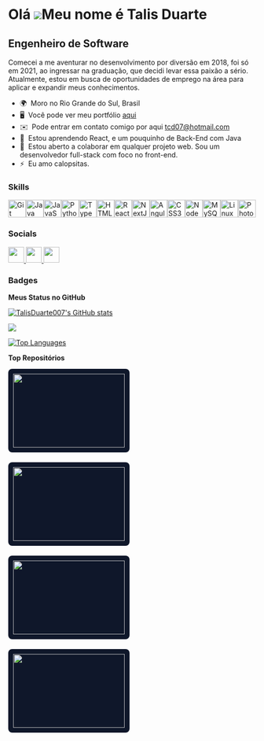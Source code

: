 # Olá ![](https://user-images.githubusercontent.com/18350557/176309783-0785949b-9127-417c-8b55-ab5a4333674e.gif)Meu nome é Talis Duarte

## Engenheiro de Software

Comecei a me aventurar no desenvolvimento por diversão em 2018, foi só em 2021, ao ingressar na graduação, que decidi levar essa paixão a sério. Atualmente, estou em busca de oportunidades de emprego na área para aplicar e expandir meus conhecimentos.

- 🌍  Moro no Rio Grande do Sul, Brasil
- 🖥️  Você pode ver meu portfólio [aqui](https://tinyurl.com/Links-Bio-Talis/)
- ✉️  Pode entrar em contato comigo por aqui [tcd07@hotmail.com](mailto:tcd07@hotmail.com)
- 🧠  Estou aprendendo React, e um pouquinho de Back-End com Java
- 🤝  Estou aberto a colaborar em qualquer projeto web. Sou um desenvolvedor full-stack com foco no front-end.
- ⚡  Eu amo calopsitas.

### Skills

<p align="left">
<a href="https://git-scm.com/" target="_blank" rel="noreferrer"><img src="https://raw.githubusercontent.com/danielcranney/readme-generator/main/public/icons/skills/git-colored.svg" width="36" height="36" alt="Git" /></a><a href="https://www.oracle.com/java/" target="_blank" rel="noreferrer"><img src="https://raw.githubusercontent.com/danielcranney/readme-generator/main/public/icons/skills/java-colored.svg" width="36" height="36" alt="Java" /></a><a href="https://developer.mozilla.org/en-US/docs/Web/JavaScript" target="_blank" rel="noreferrer"><img src="https://raw.githubusercontent.com/danielcranney/readme-generator/main/public/icons/skills/javascript-colored.svg" width="36" height="36" alt="JavaScript" /></a><a href="https://www.python.org/" target="_blank" rel="noreferrer"><img src="https://raw.githubusercontent.com/danielcranney/readme-generator/main/public/icons/skills/python-colored.svg" width="36" height="36" alt="Python" /></a><a href="https://www.typescriptlang.org/" target="_blank" rel="noreferrer"><img src="https://raw.githubusercontent.com/danielcranney/readme-generator/main/public/icons/skills/typescript-colored.svg" width="36" height="36" alt="TypeScript" /></a><a href="https://developer.mozilla.org/en-US/docs/Glossary/HTML5" target="_blank" rel="noreferrer"><img src="https://raw.githubusercontent.com/danielcranney/readme-generator/main/public/icons/skills/html5-colored.svg" width="36" height="36" alt="HTML5" /></a><a href="https://reactjs.org/" target="_blank" rel="noreferrer"><img src="https://raw.githubusercontent.com/danielcranney/readme-generator/main/public/icons/skills/react-colored.svg" width="36" height="36" alt="React" /></a><a href="https://nextjs.org/docs" target="_blank" rel="noreferrer"><img src="https://raw.githubusercontent.com/danielcranney/readme-generator/main/public/icons/skills/nextjs-colored.svg" width="36" height="36" alt="NextJs" /></a><a href="https://angular.io/" target="_blank" rel="noreferrer"><img src="https://raw.githubusercontent.com/danielcranney/readme-generator/main/public/icons/skills/angularjs-colored.svg" width="36" height="36" alt="Angular" /></a><a href="https://www.w3.org/TR/CSS/#css" target="_blank" rel="noreferrer"><img src="https://raw.githubusercontent.com/danielcranney/readme-generator/main/public/icons/skills/css3-colored.svg" width="36" height="36" alt="CSS3" /></a><a href="https://nodejs.org/en/" target="_blank" rel="noreferrer"><img src="https://raw.githubusercontent.com/danielcranney/readme-generator/main/public/icons/skills/nodejs-colored.svg" width="36" height="36" alt="NodeJS" /></a><a href="https://www.mysql.com/" target="_blank" rel="noreferrer"><img src="https://raw.githubusercontent.com/danielcranney/readme-generator/main/public/icons/skills/mysql-colored.svg" width="36" height="36" alt="MySQL" /></a><a href="https://www.linux.org" target="_blank" rel="noreferrer"><img src="https://raw.githubusercontent.com/danielcranney/readme-generator/main/public/icons/skills/linux-colored.svg" width="36" height="36" alt="Linux" /></a><a href="https://www.adobe.com/uk/products/photoshop.html" target="_blank" rel="noreferrer"><img src="https://raw.githubusercontent.com/danielcranney/readme-generator/main/public/icons/skills/photoshop-colored.svg" width="36" height="36" alt="Photoshop" /></a>
</p>

### Socials

<p align="left"> <a href="https://www.github.com/TalisDuarte007" target="_blank" rel="noreferrer"> <picture> <source media="(prefers-color-scheme: dark)" srcset="https://raw.githubusercontent.com/danielcranney/readme-generator/main/public/icons/socials/github-dark.svg" /> <source media="(prefers-color-scheme: light)" srcset="https://raw.githubusercontent.com/danielcranney/readme-generator/main/public/icons/socials/github.svg" /> <img src="https://raw.githubusercontent.com/danielcranney/readme-generator/main/public/icons/socials/github.svg" width="32" height="32" /> </picture> </a> <a href="https://www.linkedin.com/in/talis-duarte-51ba9b161" target="_blank" rel="noreferrer"> <picture> <source media="(prefers-color-scheme: dark)" srcset="https://raw.githubusercontent.com/danielcranney/readme-generator/main/public/icons/socials/linkedin-dark.svg" /> <source media="(prefers-color-scheme: light)" srcset="https://raw.githubusercontent.com/danielcranney/readme-generator/main/public/icons/socials/linkedin.svg" /> <img src="https://raw.githubusercontent.com/danielcranney/readme-generator/main/public/icons/socials/linkedin.svg" width="32" height="32" /> </picture> </a> <a href="https://www.x.com/talisduarte007" target="_blank" rel="noreferrer"> <picture> <source media="(prefers-color-scheme: dark)" srcset="https://raw.githubusercontent.com/danielcranney/readme-generator/main/public/icons/socials/twitter-dark.svg" /> <source media="(prefers-color-scheme: light)" srcset="https://raw.githubusercontent.com/danielcranney/readme-generator/main/public/icons/socials/twitter.svg" /> <img src="https://raw.githubusercontent.com/danielcranney/readme-generator/main/public/icons/socials/twitter.svg" width="32" height="32" /> </picture> </a></p>

### Badges

<b>Meus Status no GitHub</b>

<div width="100%" style="justify-content: space-around; gap: 20px;">

<a href="http://www.github.com/TalisDuarte007"><img src="https://github-readme-stats.vercel.app/api?username=TalisDuarte007&show_icons=true&hide=stars,&count_private=true&title_color=ef4444&text_color=ef4444&icon_color=ef4444&bg_color=0f172a&hide_border=true&show_icons=true" alt="TalisDuarte007's GitHub stats" /></a>

<a href="http://www.github.com/TalisDuarte007"><img src="https://github-readme-streak-stats.herokuapp.com/?user=TalisDuarte007&stroke=ef4444&background=0f172a&ring=ef4444&fire=ef4444&currStreakNum=ef4444&currStreakLabel=ef4444&sideNums=ef4444&sideLabels=ef4444&dates=ef4444&hide_border=true" /></a>

<a href="https://github.com/TalisDuarte007" align="left"><img src="https://github-readme-stats.vercel.app/api/top-langs/?username=TalisDuarte007&langs_count=10&title_color=ef4444&text_color=ef4444&icon_color=ef4444&bg_color=0f172a&hide_border=true&locale=en&custom_title=Top%20%Languages" alt="Top Languages" /></a>

</div>

<b>Top Repositórios</b>

<div width="100%" align="center" style="display: flex; flex-wrap: wrap; gap: 20px;">
  <a href="https://github.com/TalisDuarte007/My-Curriculum-React" style="width: 45%; min-height: 150px; display: flex; flex-direction: column; justify-content: space-between; background-color: #0f172a; padding: 10px; border-radius: 8px;">
    <img src="https://github-readme-stats.vercel.app/api/pin/?username=TalisDuarte007&repo=My-Curriculum-React&title_color=ef4444&text_color=ef4444&icon_color=ef4444&bg_color=0f172a&hide_border=true&locale=en" style="width: 100%; height: auto;" />
  </a>
  <a href="https://github.com/TalisDuarte007/Calculadora_Portas" style="width: 45%; min-height: 150px; display: flex; flex-direction: column; justify-content: space-between; background-color: #0f172a; padding: 10px; border-radius: 8px;">
    <img src="https://github-readme-stats.vercel.app/api/pin/?username=TalisDuarte007&repo=Calculadora_Portas&title_color=ef4444&text_color=ef4444&icon_color=ef4444&bg_color=0f172a&hide_border=true&locale=en" style="width: 100%; height: auto;" />
  </a>
  <a href="https://github.com/TalisDuarte007/ClosingTime-" style="width: 45%; min-height: 150px; display: flex; flex-direction: column; justify-content: space-between; background-color: #0f172a; padding: 10px; border-radius: 8px;">
    <img src="https://github-readme-stats.vercel.app/api/pin/?username=TalisDuarte007&repo=ClosingTime-&title_color=ef4444&text_color=ef4444&icon_color=ef4444&bg_color=0f172a&hide_border=true&locale=en" style="width: 100%; height: auto;" />
  </a>
  <a href="https://github.com/TalisDuarte007/my-link-in-bio-" style="width: 45%; min-height: 150px; display: flex; flex-direction: column; justify-content: space-between; background-color: #0f172a; padding: 10px; border-radius: 8px;">
    <img src="https://github-readme-stats.vercel.app/api/pin/?username=TalisDuarte007&repo=my-link-in-bio&title_color=ef4444&text_color=ef4444&icon_color=ef4444&bg_color=0f172a&hide_border=true&locale=en" style="width: 100%; height: auto;" />
  </a>
</div>

<br /><br /><br /><br /><br /><br /><br />
